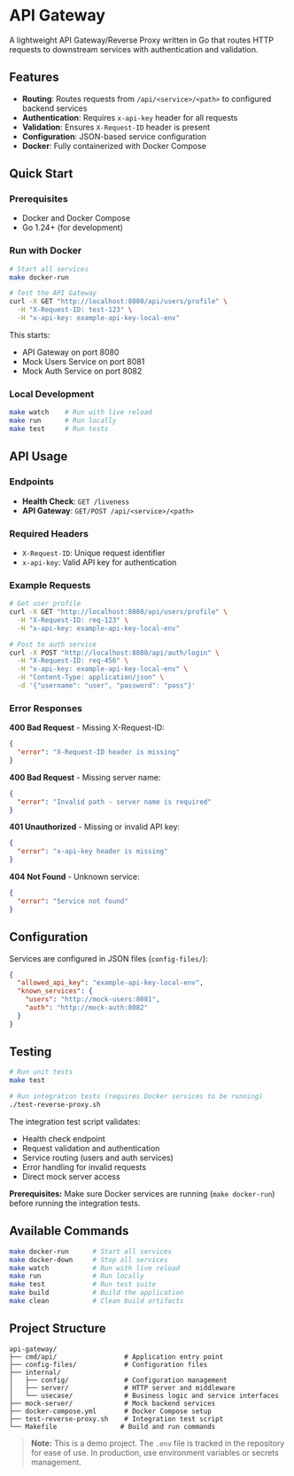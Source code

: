 # API Gateway

A lightweight API Gateway/Reverse Proxy written in Go that routes HTTP requests to downstream services with authentication and validation.

## Features

- **Routing**: Routes requests from `/api/<service>/<path>` to configured backend services
- **Authentication**: Requires `x-api-key` header for all requests
- **Validation**: Ensures `X-Request-ID` header is present
- **Configuration**: JSON-based service configuration
- **Docker**: Fully containerized with Docker Compose

## Quick Start

### Prerequisites
- Docker and Docker Compose
- Go 1.24+ (for development)

### Run with Docker

```bash
# Start all services
make docker-run

# Test the API Gateway
curl -X GET "http://localhost:8080/api/users/profile" \
  -H "X-Request-ID: test-123" \
  -H "x-api-key: example-api-key-local-env"
```

This starts:
- API Gateway on port 8080
- Mock Users Service on port 8081  
- Mock Auth Service on port 8082

### Local Development

```bash
make watch    # Run with live reload
make run      # Run locally
make test     # Run tests
```

## API Usage

### Endpoints
- **Health Check**: `GET /liveness`
- **API Gateway**: `GET/POST /api/<service>/<path>`

### Required Headers
- `X-Request-ID`: Unique request identifier
- `x-api-key`: Valid API key for authentication

### Example Requests

```bash
# Get user profile
curl -X GET "http://localhost:8080/api/users/profile" \
  -H "X-Request-ID: req-123" \
  -H "x-api-key: example-api-key-local-env"

# Post to auth service
curl -X POST "http://localhost:8080/api/auth/login" \
  -H "X-Request-ID: req-456" \
  -H "x-api-key: example-api-key-local-env" \
  -H "Content-Type: application/json" \
  -d '{"username": "user", "password": "pass"}'
```

### Error Responses

**400 Bad Request** - Missing X-Request-ID:
```json
{
  "error": "X-Request-ID header is missing"
}
```

**400 Bad Request** - Missing server name:
```json
{
  "error": "Invalid path - server name is required"
}
```

**401 Unauthorized** - Missing or invalid API key:
```json
{
  "error": "x-api-key header is missing"
}
```

**404 Not Found** - Unknown service:
```json
{
  "error": "Service not found"
}
```

## Configuration

Services are configured in JSON files (`config-files/`):

```json
{
  "allowed_api_key": "example-api-key-local-env",
  "known_services": {
    "users": "http://mock-users:8081",
    "auth": "http://mock-auth:8082"
  }
}
```

## Testing

```bash
# Run unit tests
make test

# Run integration tests (requires Docker services to be running)
./test-reverse-proxy.sh
```

The integration test script validates:
- Health check endpoint
- Request validation and authentication
- Service routing (users and auth services)
- Error handling for invalid requests
- Direct mock server access

**Prerequisites:** Make sure Docker services are running (`make docker-run`) before running the integration tests.

## Available Commands

```bash
make docker-run      # Start all services
make docker-down     # Stop all services
make watch           # Run with live reload
make run             # Run locally
make test            # Run test suite
make build           # Build the application
make clean           # Clean build artifacts
```

## Project Structure

```
api-gateway/
├── cmd/api/                 # Application entry point
├── config-files/            # Configuration files
├── internal/
│   ├── config/              # Configuration management
│   ├── server/              # HTTP server and middleware
│   └── usecase/             # Business logic and service interfaces
├── mock-server/             # Mock backend services
├── docker-compose.yml       # Docker Compose setup
├── test-reverse-proxy.sh    # Integration test script
└── Makefile                # Build and run commands
```

> **Note:** This is a demo project. The `.env` file is tracked in the repository for ease of use. In production, use environment variables or secrets management.
